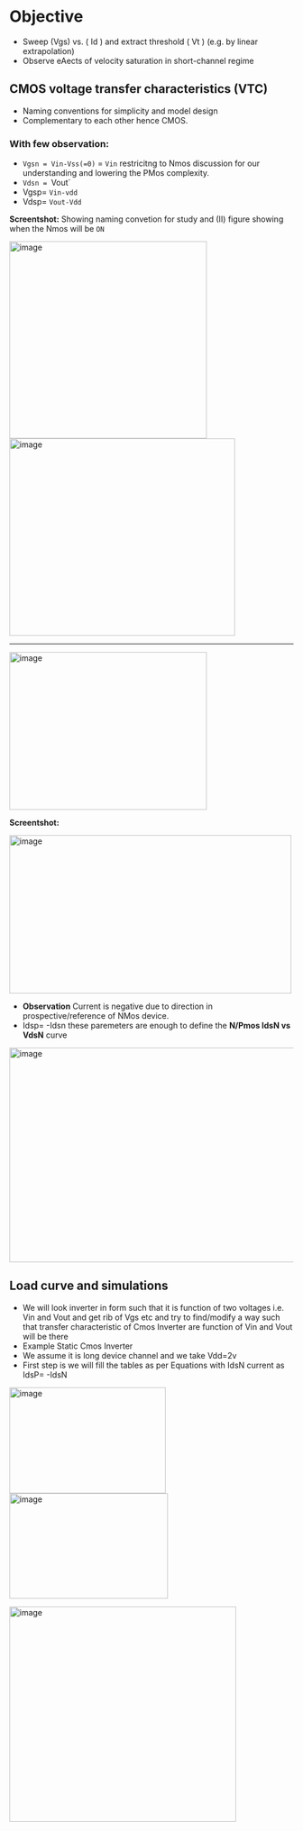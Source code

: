 # Objective 
- Sweep (Vgs) vs. ( Id ) and extract threshold ( Vt ) (e.g. by linear extrapolation) 
- Observe eAects of velocity saturation in short-channel regime

## CMOS voltage transfer characteristics (VTC) 
- Naming conventions for simplicity and model design
- Complementary to each other hence CMOS.
### With few observation:
- `Vgsn = Vin-Vss(=0)` = `Vin` restricitng to Nmos discussion for our understanding and lowering the PMos complexity.
-  `Vdsn = `Vout`
-  Vgsp= `Vin-vdd`
-  Vdsp= `Vout-Vdd`
  
**Screentshot:** Showing naming convetion for study and (II) figure showing when the Nmos will be `ON`

<img width="350" height="350" alt="image" src="https://github.com/user-attachments/assets/5e1f68b5-26ae-4391-bcb5-0b43c5ce6f35" />   <img width="400" height="350" alt="image" src="https://github.com/user-attachments/assets/1aba54cd-2322-4903-bf29-892d4c504e84" />

---


<img width="350" height="280" alt="image" src="https://github.com/user-attachments/assets/0df81f13-95a6-418f-9793-9588b15017e3" />

**Screentshot:**

<img width="500" height="281" alt="image" src="https://github.com/user-attachments/assets/56cc9461-5589-417b-91d2-d61c167824b2" />


- **Observation** Current is negative due to direction in prospective/reference of NMos device.
-  Idsp= -Idsn these paremeters are enough to define the **N/Pmos IdsN  vs VdsN** curve

<img width="605" height="381" alt="image" src="https://github.com/user-attachments/assets/f9e71432-bf8c-4037-9f56-a4ff2d0ae58b" />

## Load curve and simulations 
- We will look inverter in form such that it is function of two voltages i.e. Vin and Vout and get rib of Vgs etc and try to find/modify a way such that transfer characteristic of Cmos Inverter are function of Vin and Vout will be there
- Example Static Cmos Inverter
- We assume it is long device channel and we take Vdd=2v
- First step is we will fill the tables as per Equations with IdsN current as    IdsP= -IdsN 
  
<img width="277" height="188" alt="image" src="https://github.com/user-attachments/assets/8c06a1fc-ed6f-4fb4-ab86-b04f7ab5bde6" />  <img width="281" height="187" alt="image" src="https://github.com/user-attachments/assets/ec7a1f24-12e5-4f7e-938f-519d7800eb5e" />

<img width="402" height="382" alt="image" src="https://github.com/user-attachments/assets/c8007661-8600-4992-ac79-2990a7a28711" />



